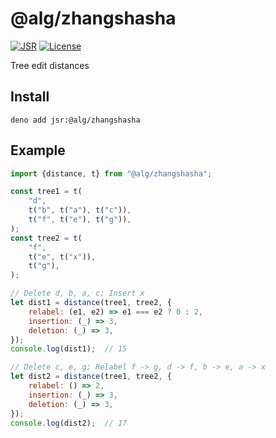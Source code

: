 # @alg/zhangshasha

[![JSR](https://jsr.io/badges/@alg/zhangshasha)](https://jsr.io/@alg/zhangshasha)
[![License](https://img.shields.io/badge/MIT-green?label=license)](https://github.com/alg-js/zhangshasha/blob/main/LICENSE)

Tree edit distances

## Install

```
deno add jsr:@alg/zhangshasha
```

## Example

```javascript
import {distance, t} from "@alg/zhangshasha";

const tree1 = t(
    "d",
    t("b", t("a"), t("c")),
    t("f", t("e"), t("g")),
);
const tree2 = t(
    "f",
    t("e", t("x")),
    t("g"),
);

// Delete d, b, a, c; Insert x
let dist1 = distance(tree1, tree2, {
    relabel: (e1, e2) => e1 === e2 ? 0 : 2,
    insertion: (_) => 3,
    deletion: (_) => 3,
});
console.log(dist1);  // 15

// Delete c, e, g; Relabel f -> g, d -> f, b -> e, a -> x
let dist2 = distance(tree1, tree2, {
    relabel: () => 2,
    insertion: (_) => 3,
    deletion: (_) => 3,
});
console.log(dist2);  // 17
```
